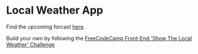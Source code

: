 Local Weather App
===================================
Find the upcoming forcast [here](http://sunsplat.github.io/fcc_weather/index.html).  
  
Build your own by following the [FreeCodeCamp Front-End 'Show The Local Weather' Challenge](https://www.freecodecamp.com/challenges/show-the-local-weather)